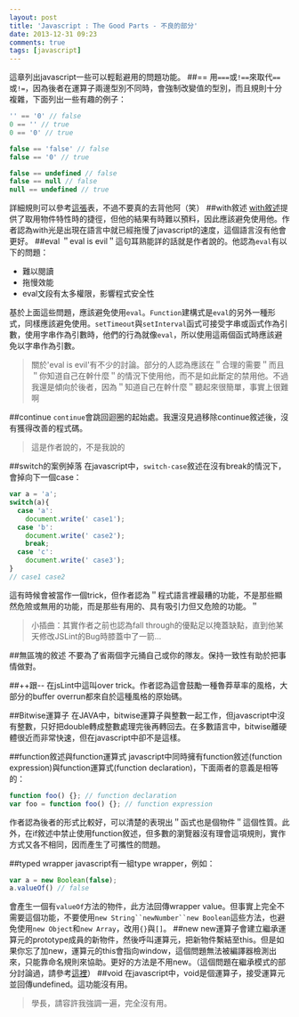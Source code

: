 ```yaml
---
layout: post
title: 'Javascript : The Good Parts - 不良的部分'
date: 2013-12-31 09:23
comments: true
tags: [javascript]
---
```

這章列出javascript一些可以輕鬆避用的問題功能。
##==
用`===`或`!==`來取代`==`或`!=`，因為後者在運算子兩邊型別不同時，會強制改變值的型別，而且規則十分複雜，下面列出一些有趣的例子：
```js
'' == '0' // false
0 == '' // true
0 == '0' // true

false == 'false' // false
false == '0' // true

false == undefined // false
false == null // false
null == undefined // true
```
詳細規則可以參考[這張](http://zero.milosz.ca)表，不過不要真的去背他阿（笑）
##with敘述
[with敘述](https://developer.mozilla.org/en-US/docs/Web/JavaScript/Reference/Statements/with)提供了取用物件特性時的捷徑，但他的結果有時難以預料，因此應該避免使用他。作者認為with光是出現在語言中就已經拖慢了javascript的速度，這個語言沒有他會更好。
##eval
＂eval is evil＂這句耳熟能詳的話就是作者說的。他認為`eval`有以下的問題：

* 難以閱讀
* 拖慢效能
* eval文段有太多權限，影響程式安全性

基於上面這些問題，應該避免使用`eval`。`Function`建構式是`eval`的另外一種形式，同樣應該避免使用。`setTimeout`與`setInterval`函式可接受字串或函式作為引數，使用字串作為引數時，他們的行為就像`eval`，所以使用這兩個函式時應該避免以字串作為引數。
> 關於'eval is evil'有不少的討論。部分的人認為應該在＂合理的需要＂而且＂你知道自己在幹什麼＂的情況下使用他，而不是如此斷定的禁用他。不過我還是傾向於後者，因為＂知道自己在幹什麼＂聽起來很簡單，事實上很難啊

<!--more-->

##continue
`continue`會跳回迴圈的起始處。我還沒見過移除continue敘述後，沒有獲得改善的程式碼。
> 這是作者說的，不是我說的

##switch的案例掉落
在javascript中，`switch-case`敘述在沒有break的情況下，會掉向下一個case：
```js
var a = 'a';
switch(a){
  case 'a':
    document.write(' case1');
  case 'b':
    document.write(' case2');
    break;
  case 'c':
    document.write(' case3'); 
}
// case1 case2
```
這有時候會被當作一個trick，但作者認為＂程式語言裡最糟的功能，不是那些顯然危險或無用的功能，而是那些有用的、具有吸引力但又危險的功能。＂
> 小插曲：其實作者之前也認為fall through的優點足以掩蓋缺點，直到他某天修改JSLint的Bug時膝蓋中了一箭...

##無區塊的敘述
不要為了省兩個字元捅自己或你的隊友。保持一致性有助於把事情做對。

##++跟--
在jsLint中這叫over trick。作者認為這會鼓勵一種魯莽草率的風格，大部分的buffer overrun都來自於這種風格的原始碼。

##Bitwise運算子
在JAVA中，bitwise運算子與整數一起工作，但javascript中沒有整數，只好把double轉成整數處理完後再轉回去。在多數語言中，bitwise離硬體很近而非常快速，但在javascript中卻不是這樣。

##function敘述與function運算式
javascript中同時擁有function敘述(function expression)與function運算式(function declaration)，下面兩者的意義是相等的：
```js
function foo() {}; // function declaration
var foo = function foo() {}; // function expression
```
作者認為後者的形式比較好，可以清楚的表現出＂函式也是個物件＂這個性質。此外，在if敘述中禁止使用function敘述，但多數的瀏覽器沒有理會這項規則，實作方式又各不相同，因而產生了可攜性的問題。

##typed wrapper
javascript有一組type wrapper，例如：
```js
var a = new Boolean(false);
a.valueOf() // false
```
會產生一個有`valueOf`方法的物件，此方法回傳wrapper value。但事實上完全不需要這個功能，不要使用`new String``newNumber``new Boolean`這些方法，也避免使用`new Object`和`new Array`，改用`{}`與`[]`。
##new
new運算子會建立繼承運算元的prototype成員的新物件，然後呼叫運算元，把新物件繫結至this。但是如果你忘了加new，運算元的this會指向window，這個問題無法被編譯器檢測出來，只能靠命名規則來協助。更好的方法是不用new。（這個問題在繼承模式的部分討論過，請參考[這裡](http://apolkingg8.blogspot.com/2013/12/javascript-good-parts-ch5.html)）
##void
在javascript中，void是個運算子，接受運算元並回傳undefined。這功能沒有用。
> 學長，請容許我強調一遍，完全沒有用。